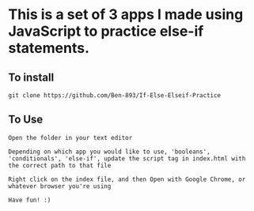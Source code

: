 # This is a set of 3 apps I made using JavaScript to practice else-if statements.

## To install
```
git clone https://github.com/Ben-893/If-Else-Elseif-Practice 
```
## To Use
```
Open the folder in your text editor

Depending on which app you would like to use, 'booleans', 'conditionals', 'else-if', update the script tag in index.html with the correct path to that file

Right click on the index file, and then Open with Google Chrome, or whatever browser you're using

Have fun! :)
```

